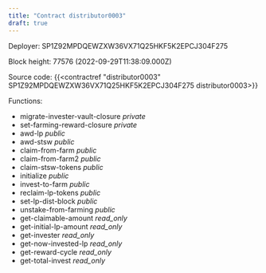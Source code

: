 ```yaml
---
title: "Contract distributor0003"
draft: true
---
```

Deployer: SP1Z92MPDQEWZXW36VX71Q25HKF5K2EPCJ304F275


 



Block height: 77576 (2022-09-29T11:38:09.000Z)

Source code: {{<contractref "distributor0003" SP1Z92MPDQEWZXW36VX71Q25HKF5K2EPCJ304F275 distributor0003>}}

Functions:

* migrate-invester-vault-closure _private_
* set-farming-reward-closure _private_
* awd-lp _public_
* awd-stsw _public_
* claim-from-farm _public_
* claim-from-farm2 _public_
* claim-stsw-tokens _public_
* initialize _public_
* invest-to-farm _public_
* reclaim-lp-tokens _public_
* set-lp-dist-block _public_
* unstake-from-farming _public_
* get-claimable-amount _read_only_
* get-initial-lp-amount _read_only_
* get-invester _read_only_
* get-now-invested-lp _read_only_
* get-reward-cycle _read_only_
* get-total-invest _read_only_
